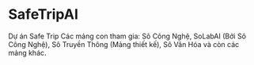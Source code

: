 # SafeTripAI
Dự án Safe Trip
Các mảng con tham gia: Sô Công Nghệ, SoLabAI (Bởi Sô Công Nghệ), Sô Truyền Thông (Mảng thiết kế), Sô Văn Hóa và còn các mảng khác.

